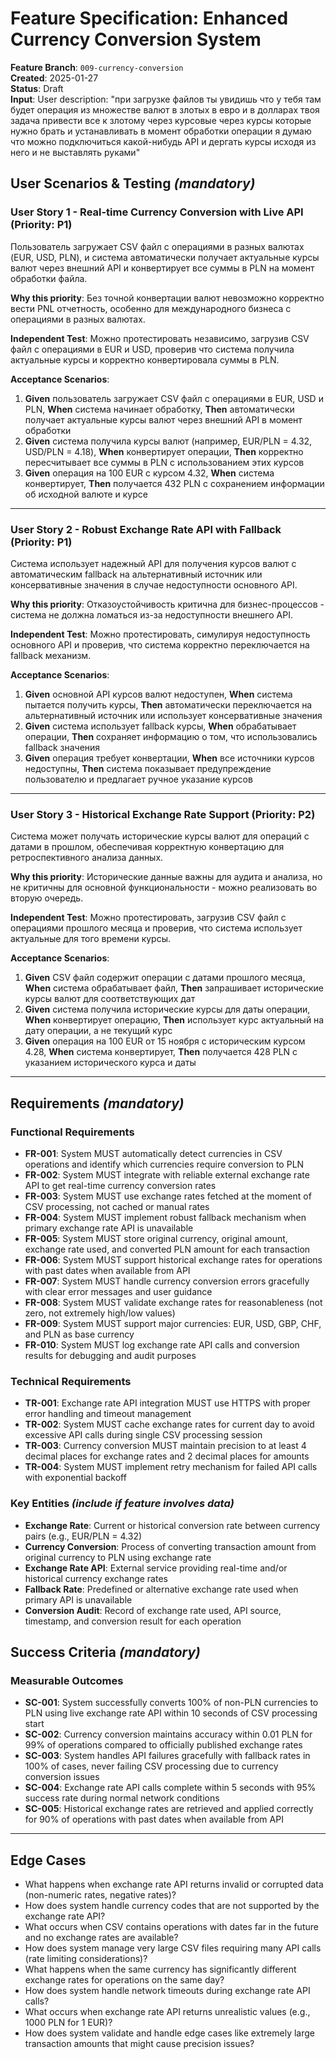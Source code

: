 # Feature Specification: Enhanced Currency Conversion System

**Feature Branch**: `009-currency-conversion`  
**Created**: 2025-01-27  
**Status**: Draft  
**Input**: User description: "при загрузке файлов ты увидишь что у тебя там будет операция из множестве валют в злотых в евро и в долларах твоя задача привести все к злотому через курсовые через курсы которые нужно брать и устанавливать в момент обработки операции я думаю что можно подключиться какой-нибудь API и дергать курсы исходя из него и не выставлять руками"

## User Scenarios & Testing *(mandatory)*

### User Story 1 - Real-time Currency Conversion with Live API (Priority: P1)

Пользователь загружает CSV файл с операциями в разных валютах (EUR, USD, PLN), и система автоматически получает актуальные курсы валют через внешний API и конвертирует все суммы в PLN на момент обработки файла.

**Why this priority**: Без точной конвертации валют невозможно корректно вести PNL отчетность, особенно для международного бизнеса с операциями в разных валютах.

**Independent Test**: Можно протестировать независимо, загрузив CSV файл с операциями в EUR и USD, проверив что система получила актуальные курсы и корректно конвертировала суммы в PLN.

**Acceptance Scenarios**:

1. **Given** пользователь загружает CSV файл с операциями в EUR, USD и PLN, **When** система начинает обработку, **Then** автоматически получает актуальные курсы валют через внешний API в момент обработки
2. **Given** система получила курсы валют (например, EUR/PLN = 4.32, USD/PLN = 4.18), **When** конвертирует операции, **Then** корректно пересчитывает все суммы в PLN с использованием этих курсов
3. **Given** операция на 100 EUR с курсом 4.32, **When** система конвертирует, **Then** получается 432 PLN с сохранением информации об исходной валюте и курсе

---

### User Story 2 - Robust Exchange Rate API with Fallback (Priority: P1)

Система использует надежный API для получения курсов валют с автоматическим fallback на альтернативный источник или консервативные значения в случае недоступности основного API.

**Why this priority**: Отказоустойчивость критична для бизнес-процессов - система не должна ломаться из-за недоступности внешнего API.

**Independent Test**: Можно протестировать, симулируя недоступность основного API и проверив, что система корректно переключается на fallback механизм.

**Acceptance Scenarios**:

1. **Given** основной API курсов валют недоступен, **When** система пытается получить курсы, **Then** автоматически переключается на альтернативный источник или использует консервативные значения
2. **Given** система использует fallback курсы, **When** обрабатывает операции, **Then** сохраняет информацию о том, что использовались fallback значения
3. **Given** операция требует конвертации, **When** все источники курсов недоступны, **Then** система показывает предупреждение пользователю и предлагает ручное указание курсов

---

### User Story 3 - Historical Exchange Rate Support (Priority: P2)

Система может получать исторические курсы валют для операций с датами в прошлом, обеспечивая корректную конвертацию для ретроспективного анализа данных.

**Why this priority**: Исторические данные важны для аудита и анализа, но не критичны для основной функциональности - можно реализовать во вторую очередь.

**Independent Test**: Можно протестировать, загрузив CSV файл с операциями прошлого месяца и проверив, что система использует актуальные для того времени курсы.

**Acceptance Scenarios**:

1. **Given** CSV файл содержит операции с датами прошлого месяца, **When** система обрабатывает файл, **Then** запрашивает исторические курсы валют для соответствующих дат
2. **Given** система получила исторические курсы для даты операции, **When** конвертирует операцию, **Then** использует курс актуальный на дату операции, а не текущий курс
3. **Given** операция на 100 EUR от 15 ноября с историческим курсом 4.28, **When** система конвертирует, **Then** получается 428 PLN с указанием исторического курса и даты

---

## Requirements *(mandatory)*

### Functional Requirements

- **FR-001**: System MUST automatically detect currencies in CSV operations and identify which currencies require conversion to PLN
- **FR-002**: System MUST integrate with reliable external exchange rate API to get real-time currency conversion rates
- **FR-003**: System MUST use exchange rates fetched at the moment of CSV processing, not cached or manual rates
- **FR-004**: System MUST implement robust fallback mechanism when primary exchange rate API is unavailable
- **FR-005**: System MUST store original currency, original amount, exchange rate used, and converted PLN amount for each transaction
- **FR-006**: System MUST support historical exchange rates for operations with past dates when available from API
- **FR-007**: System MUST handle currency conversion errors gracefully with clear error messages and user guidance
- **FR-008**: System MUST validate exchange rates for reasonableness (not zero, not extremely high/low values)
- **FR-009**: System MUST support major currencies: EUR, USD, GBP, CHF, and PLN as base currency
- **FR-010**: System MUST log exchange rate API calls and conversion results for debugging and audit purposes

### Technical Requirements

- **TR-001**: Exchange rate API integration MUST use HTTPS with proper error handling and timeout management
- **TR-002**: System MUST cache exchange rates for current day to avoid excessive API calls during single CSV processing session
- **TR-003**: Currency conversion MUST maintain precision to at least 4 decimal places for exchange rates and 2 decimal places for amounts
- **TR-004**: System MUST implement retry mechanism for failed API calls with exponential backoff

### Key Entities *(include if feature involves data)*

- **Exchange Rate**: Current or historical conversion rate between currency pairs (e.g., EUR/PLN = 4.32)
- **Currency Conversion**: Process of converting transaction amount from original currency to PLN using exchange rate
- **Exchange Rate API**: External service providing real-time and/or historical currency exchange rates
- **Fallback Rate**: Predefined or alternative exchange rate used when primary API is unavailable
- **Conversion Audit**: Record of exchange rate used, API source, timestamp, and conversion result for each operation

## Success Criteria *(mandatory)*

### Measurable Outcomes

- **SC-001**: System successfully converts 100% of non-PLN currencies to PLN using live exchange rate API within 10 seconds of CSV processing start
- **SC-002**: Currency conversion maintains accuracy within 0.01 PLN for 99% of operations compared to officially published exchange rates
- **SC-003**: System handles API failures gracefully with fallback rates in 100% of cases, never failing CSV processing due to currency conversion issues
- **SC-004**: Exchange rate API calls complete within 5 seconds with 95% success rate during normal network conditions
- **SC-005**: Historical exchange rates are retrieved and applied correctly for 90% of operations with past dates when available from API

---

## Edge Cases

- What happens when exchange rate API returns invalid or corrupted data (non-numeric rates, negative rates)?
- How does system handle currency codes that are not supported by the exchange rate API?
- What occurs when CSV contains operations with dates far in the future and no exchange rates are available?
- How does system manage very large CSV files requiring many API calls (rate limiting considerations)?
- What happens when the same currency has significantly different exchange rates for operations on the same day?
- How does system handle network timeouts during exchange rate API calls?
- What occurs when exchange rate API returns unrealistic values (e.g., 1000 PLN for 1 EUR)?
- How does system validate and handle edge cases like extremely large transaction amounts that might cause precision issues?
